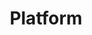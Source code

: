 ---
title: Platform
position: 0
navigation: header
footer: platform
has-menu: false
type: platform
header:
  hero-mobile-image-jpeg: "/uploads/banner-solutions-overview.jpg"
  hero-mobile-image-png: "/uploads/banner-solutions-overview.png"
  hero-mobile-image-webp: "/uploads/banner-solutions-overview.webp"
  hero-desktop-image-jpeg: "/uploads/banner-solutions-overview.jpg"
  hero-desktop-image-png: "/uploads/banner-solutions-overview.png"
  hero-desktop-image-webp: "/uploads/banner-solutions-overview.webp"
  color: "#000"
description: 'Dressipi''s solutions allow fashion retailers to better understand their
  customer''s preferences, anticipate demand faster and personalise all touchpoints
  to stay ahead. '
sections:
- title: 
  handle: overview
  overview-subtitle: Dressipi unifies data into a fashion-specific structure, 
    calculates advanced predictions and suggested actions, and connects to core solutions via APIs 
    to provide consistent fashion-specific intelligence throughout your business.
  subsections:
  - title: Customer Relevancy
    image: "/uploads/icon_customer-relevancy.png"
    body: "Build deeper relationships with customers, to increase LTV, retention, acquisition and reduce churn:
    <ul>
    <li>Personalised product discovery</li>
    <li>Personalised customer experiences</li>
    <li>Personalised journeys</li>
    </ul>"
    action:
      copy: Find Out How >
      url: "/solutions/personalisation/"
  - title: Retailer Intelligence
    image: "/uploads/icon_retailer-intelligence.png"
    body: "Get answers on what’s happening and what to do next:
    <ul>
    <li>Intelligent assortment optimisation</li>
    <li>Intelligent stock replenishment</li>
    <li>Intelligent promotions</li>
    </ul>"
    action:
      copy: Find Out How >
      url: "/solutions/data-insight-hub/"
- title: Enterprise AI at Scale
  handle: solutions
  subtitle: Technology that allows processing of millions of data points at speed to deliver smarter predictions and enabling quicker decisions
  subsections:
  - title:
    solution-class: project-img-ai
    hres-image: "/uploads/enterprise-AI-at-scale-desktop.svg"
    mobile-image: "/uploads/enterprise-AI-at-scale-mobile.svg"
- title: Quality Product & Brand Data
  handle: solutions
  subtitle: Address the most fundamental issues retailers experience - inconsistent product & brand data, attribution errors and missing values - with the most comprehensive taxonomy of attributes, built by fashion stylists and scaled by AI.
  subsections:
  - title:
    class: project-img-quality-data
    hres-image: "/uploads/quality-product-brand-data-desktop.png"
    mobile-image: "/uploads/quality-product-brand-data-mobile.png"
- title: One Platform. Limitless Integrations.
  handle: solutions
  subtitle: Integrates effortlessly with the tools and software you already use
  subsections:
  - title: 
    branch: platform-integrations
    image: 
    integrations:
    - Exponea
    - Commerce Cloud
    - Shopify
    - Adobe Experience Cloud
    - Emarsys
    - Magento
    - Oracle Responsys
    - BigCommerce
    - Commercetools
- title: title
  handle: solutions
  solutions-class: platform-quote
  quote: "“Dressipi is a very strategic part of our platform, not just an add-on or any other supplier. It’s central to how we’re powering recommendations, how we’re powering the sort and rank on the PLP, and how we introduce more inspiration-led categories and content slots. The key is how it keeps all of our experiences relevant & consistent across all parts of the journey.”"
  retailer: Simon Konn, Insights & CRM Director
  action:
    copy: CASE STUDIES
    url: "/customers/"
- roi-title: Dressipi Makes it Easy to Get Started & Quickly Deliver ROI
  handle: benefits
  roi-section: true
  subsections:
  - title: Easy onboarding by our team of friendly experts
    image: "/uploads/icon-onboarding.svg"
  - title: Start with one solution, prove ROI, roll out everywhere
    image: "/uploads/icon-rollout.svg"
  - title: Get quick, genuine results that have a positive impact
    image: "/uploads/icon-results.svg"
    action:
      copy: GET STARTED >
      url: "/contact/"
layout: platform
---